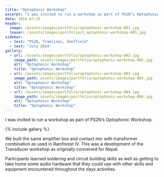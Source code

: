 ```yaml
---
title: "Optophonic Workshop"
excerpt: "I was invited to run a workshop as part of PS2N’s Optophonic Workshop."
date: 2014-07-25
header:
  image: /assets/images/portfolio/optophonic-workshop-001.jpg
  teaser: /assets/images/portfolio/t_optophonic-workshop-001.jpg
sidebar:
  - text: "PS2N, Tramlines, Sheffield"
  - text: "July 2014"
gallery:
  - url: /assets/images/portfolio/optophonic-workshop-002.jpg
    image_path: assets/images/portfolio/optophonic-workshop-002.jpg
    alt: "Optophonic Workshop"
    title: "Optophonic Workshop"
  - url: /assets/images/portfolio/optophonic-workshop-003.jpg
    image_path: assets/images/portfolio/optophonic-workshop-003.jpg
    alt: "Optophonic Workshop"
    title: "Optophonic Workshop"
  - url: /assets/images/portfolio/optophonic-workshop-004.jpg
    image_path: assets/images/portfolio/optophonic-workshop-004.jpg
    alt: "Optophonic Workshop"
    title: "Optophonic Workshop"
---
```

I was invited to run a workshop as part of PS2N’s Optophonic Workshop.

{% include gallery %}

We built the same amplifier box and contact mic with transformer combination as used in Rainforest IV. This was a development of the Transducer workshop as originally conceived for Nepal.

Participants learned soldering and circuit building skills as well as getting to take home some audio hardware that they could use with other skills and equipment encountered throughout the days activities.

